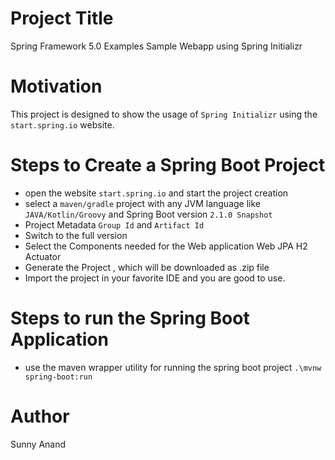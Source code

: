 # Project Title 
Spring Framework 5.0 Examples
Sample Webapp using Spring Initializr

# Motivation
 This project is designed to show the usage of ``Spring Initializr`` using the ``start.spring.io`` website.

# Steps to Create a Spring Boot Project

* open the website `start.spring.io` and start the project creation
* select a `maven/gradle` project with any JVM language like `JAVA/Kotlin/Groovy` and Spring Boot version `2.1.0 Snapshot`
* Project Metadata `Group Id` and `Artifact Id`
* Switch to the full version
* Select the Components needed for the Web application
   Web 
   JPA
   H2
   Actuator
* Generate the Project , which will be downloaded as .zip file
* Import the project in your favorite IDE and you are good to use.

# Steps to run the Spring Boot Application

* use the maven wrapper utility for running the spring boot project
`.\mvnw spring-boot:run`

# Author
Sunny Anand
